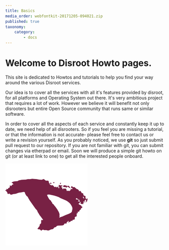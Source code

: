 ```yaml
---
title: Basics
media_order: webfontkit-20171205-094021.zip
published: true
taxonomy:
    category:
        - docs
---
```


# Welcome to **Disroot** Howto pages.

This site is dedicated to Howtos and tutorials to help you find your way around the various Disroot services.

Our idea is to cover all the services with all it's features provided by disroot, for all platforms and Operating System out there. It's very ambitious project that requires a lot of work. However we believe it will benefit not only disrooters but entire Open Source community that runs same or similar software.

In order to cover all the aspects of each service and constantly keep it up to date, we need help of all disrooters. So if you feel you are missing a tutorial, or that the information is not accurate- please feel free to
contact us or write a revision yourself. As you probably noticed, we use **git** so just submit pull request to our repository.
If you are not familiar with git, you can submit changes via etherpad or email. Soon we will produce a simple git howto on git (or at least link to one) to get all the interested people onboard.



![](en/disroot_logo.png)

